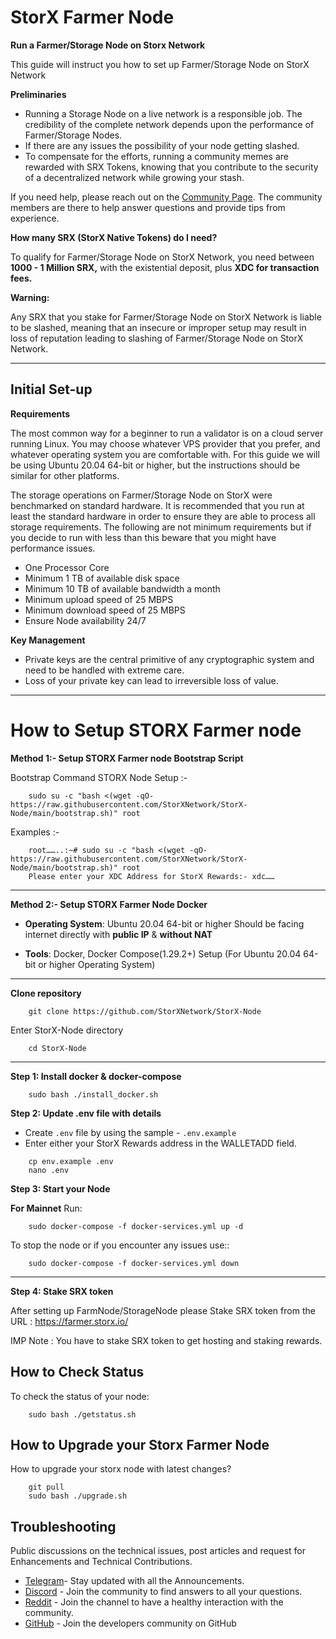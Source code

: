 # StorX Farmer Node
**Run a Farmer/Storage Node on Storx Network**

This guide will instruct you how to set up Farmer/Storage Node on StorX Network

**Preliminaries**
- Running a Storage Node on a live network is a responsible job. The credibility of the complete network depends upon the performance of Farmer/Storage Nodes. 
- If there are any issues the possibility of your node getting slashed. 
- To compensate for the efforts, running a community memes are rewarded with SRX Tokens, knowing that you contribute to the security of a decentralized network while growing your stash.


If you need help, please reach out on the [Community Page](https://storx.tech/support.html). The community members are there to help answer questions and provide tips from experience.

**How many SRX (StorX Native Tokens) do I need?**

To qualify for Farmer/Storage Node on StorX Network, you need between **1000 - 1 Million SRX,** with the existential deposit, plus **XDC for transaction fees.**

**Warning:**

Any SRX that you stake for Farmer/Storage Node on StorX Network is liable to be slashed, meaning that an insecure or improper setup may result in loss of reputation leading to slashing of Farmer/Storage Node on StorX Network.

-----

## Initial Set-up

**Requirements**

The most common way for a beginner to run a validator is on a cloud server running Linux. You may choose whatever VPS provider that you prefer, and whatever operating system you are comfortable with. For this guide we will be using Ubuntu 20.04 64-bit or higher, but the instructions should be similar for other platforms.

The storage operations on  Farmer/Storage Node on StorX were benchmarked on standard hardware. It is recommended that you run at least the standard hardware in order to ensure they are able to process all storage requirements. The following are not minimum requirements but if you decide to run with less than this beware that you might have performance issues.

- One Processor Core
- Minimum 1 TB of available disk space
- Minimum 10 TB of available bandwidth a month
- Minimum upload speed of 25 MBPS
- Minimum download speed of 25 MBPS
- Ensure Node availability 24/7

**Key Management**

- Private keys are the central primitive of any cryptographic system and need to be handled with extreme care. 
- Loss of your private key can lead to irreversible loss of value.

---

# How to Setup STORX Farmer node

**Method 1:- Setup STORX Farmer node Bootstrap Script**

Bootstrap Command STORX Node Setup :- 
```
    sudo su -c "bash <(wget -qO- https://raw.githubusercontent.com/StorXNetwork/StorX-Node/main/bootstrap.sh)" root 
```
Examples :- 
```
    root……..:~# sudo su -c "bash <(wget -qO- https://raw.githubusercontent.com/StorXNetwork/StorX-Node/main/bootstrap.sh)" root
    Please enter your XDC Address for StorX Rewards:- xdc……
```
------

**Method 2:- Setup STORX Farmer Node Docker**

- **Operating System**: Ubuntu 20.04 64-bit or higher
Should be facing internet directly with **public IP** & **without NAT**

- **Tools**: Docker, Docker Compose(1.29.2+)
Setup (For Ubuntu 20.04 64-bit or higher Operating System)

---------------------------------

**Clone repository**
```
    git clone https://github.com/StorXNetwork/StorX-Node
```

Enter StorX-Node directory
```
    cd StorX-Node
```
---------------------------------

**Step 1: Install docker & docker-compose**
```
    sudo bash ./install_docker.sh
```
**Step 2: Update .env file with details**
- Create `.env` file by using the sample - `.env.example`
- Enter either your StorX Rewards address in the WALLETADD field.
```
    cp env.example .env
    nano .env
```

**Step 3: Start your Node**

**For Mainnet**
Run:
```
    sudo docker-compose -f docker-services.yml up -d
```

To stop the node or if you encounter any issues use::

```
    sudo docker-compose -f docker-services.yml down
```
---------------------------------

**Step 4: Stake SRX token**

After setting up FarmNode/StorageNode please Stake SRX token from the URL : https://farmer.storx.io/

IMP Note : You have to stake SRX token to get hosting and staking rewards.

## How to Check Status
To check the status of your node:

```
    sudo bash ./getstatus.sh
```

## How to Upgrade your Storx Farmer Node
How to upgrade your storx node with latest changes?

```
    git pull
    sudo bash ./upgrade.sh
```

## Troubleshooting


Public discussions on the technical issues, post articles and request for Enhancements and Technical Contributions. 

- [Telegram](https://t.me/StorXNetwork)- Stay updated with all the Announcements.
- [Discord](https://discord.gg/ha4Jufj2Nm) - Join the community to find answers to all your questions.
- [Reddit](https://www.reddit.com/r/StorXNetwork) - Join the channel to have a healthy interaction with the community.
- [GitHub](https://github.com/StorXNetwork) - Join the developers community on GitHub
